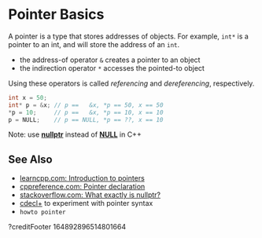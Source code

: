 # Pointer Basics

A pointer is a type that stores addresses of objects.
For example, `int*` is a pointer to an int, and will store the address of an `int`.
- the address-of operator `&` creates a pointer to an object
- the indirection operator `*` accesses the pointed-to object

Using these operators is called *referencing* and *dereferencing*, respectively.
```cpp
int x = 50;
int* p = &x; // p ==   &x, *p == 50, x == 50
*p = 10;     // p ==   &x, *p == 10, x == 10
p = NULL;    // p == NULL, *p == ??, x == 10
```
Note: use **[nullptr](https://en.cppreference.com/w/cpp/language/nullptr)** instead of
**[NULL](https://en.cppreference.com/w/c/types/NULL)** in C++

## See Also
- [learncpp.com: Introduction to pointers](https://www.learncpp.com/cpp-tutorial/introduction-to-pointers/)
- [cppreference.com: Pointer declaration](https://en.cppreference.com/w/cpp/language/pointer)
- [stackoverflow.com: What exactly is nullptr?](https://stackoverflow.com/q/1282295/5740428)
- [cdecl+](https://eisenwave.github.io/cdecl-plus/?decl=const%20int%20*%20const) to experiment with pointer syntax
- `howto pointer`

?creditFooter 164892896514801664
